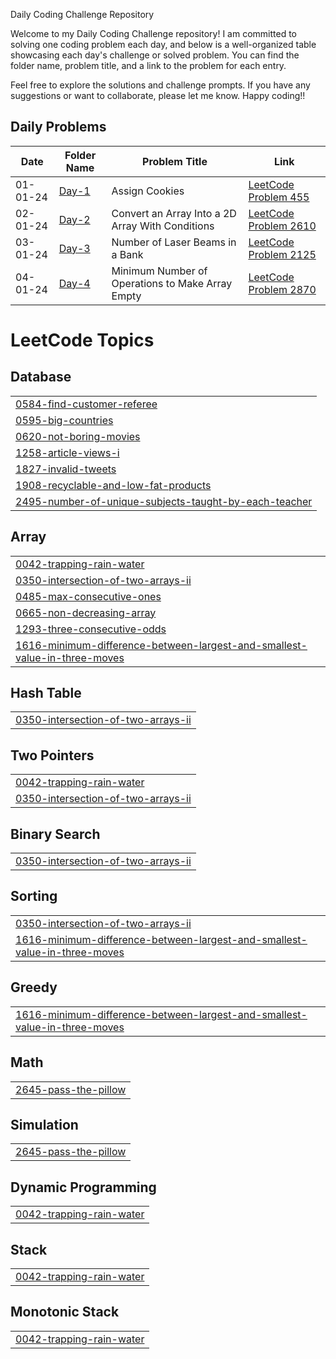 Daily Coding Challenge Repository

Welcome to my Daily Coding Challenge repository! I am committed to solving one coding problem each day, and below is a well-organized table showcasing each day's challenge or solved problem. You can find the folder name, problem title, and a link to the problem for each entry.

Feel free to explore the solutions and challenge prompts. If you have any suggestions or want to collaborate, please let me know. Happy coding!!

## Daily Problems
| Date       | Folder Name          | Problem Title      | Link                                      |
|------------|----------------------|--------------------|-------------------------------------------|
| 01-01-24   | [Day-1](https://github.com/Adityacsbs/Leetcode/blob/60157cde56d392d4e50cd7692fd06ccb4387b5d7/Array/455.%20Assign%20Cookies.C%2B%2B) | Assign Cookies | [LeetCode Problem 455](https://leetcode.com/problems/assign-cookies/) |
| 02-01-24   | [Day-2](https://github.com/Adityacsbs/Leetcode/blob/60157cde56d392d4e50cd7692fd06ccb4387b5d7/Array/2610.%20Convert%20an%20Array%20Into%20a%202D%20Array%20With%20Conditions.C%2B%2B) | Convert an Array Into a 2D Array With Conditions | [LeetCode Problem 2610](https://leetcode.com/problems/convert-an-array-into-a-2d-array-with-conditions/) |
| 03-01-24    | [Day-3](https://github.com/Adityacsbs/Leetcode/blob/60157cde56d392d4e50cd7692fd06ccb4387b5d7/STRING/2125.%20Number%20of%20Laser%20Beams%20in%20a%20Bank.C%2B%2B) | Number of Laser Beams in a Bank | [LeetCode Problem 2125](https://leetcode.com/problems/sort-colors/) |
| 04-01-24   | [Day-4](https://github.com/Adityacsbs/Leetcode/tree/2f14daf50842889a3f7c68ec099c5f809e647b66/DAY-4) |  Minimum Number of Operations to Make Array Empty| [LeetCode Problem 2870](https://leetcode.com/problems/minimum-number-of-operations-to-make-array-empty/description/?envType=daily-question&envId=2024-01-04) |



<!---LeetCode Topics Start-->
# LeetCode Topics
## Database
|  |
| ------- |
| [0584-find-customer-referee](https://github.com/Adityacsbs/CodeZenith-A-Daily-Odyssey/tree/master/0584-find-customer-referee) |
| [0595-big-countries](https://github.com/Adityacsbs/CodeZenith-A-Daily-Odyssey/tree/master/0595-big-countries) |
| [0620-not-boring-movies](https://github.com/Adityacsbs/CodeZenith-A-Daily-Odyssey/tree/master/0620-not-boring-movies) |
| [1258-article-views-i](https://github.com/Adityacsbs/CodeZenith-A-Daily-Odyssey/tree/master/1258-article-views-i) |
| [1827-invalid-tweets](https://github.com/Adityacsbs/CodeZenith-A-Daily-Odyssey/tree/master/1827-invalid-tweets) |
| [1908-recyclable-and-low-fat-products](https://github.com/Adityacsbs/CodeZenith-A-Daily-Odyssey/tree/master/1908-recyclable-and-low-fat-products) |
| [2495-number-of-unique-subjects-taught-by-each-teacher](https://github.com/Adityacsbs/CodeZenith-A-Daily-Odyssey/tree/master/2495-number-of-unique-subjects-taught-by-each-teacher) |
## Array
|  |
| ------- |
| [0042-trapping-rain-water](https://github.com/Adityacsbs/CodeZenith-A-Daily-Odyssey/tree/master/0042-trapping-rain-water) |
| [0350-intersection-of-two-arrays-ii](https://github.com/Adityacsbs/CodeZenith-A-Daily-Odyssey/tree/master/0350-intersection-of-two-arrays-ii) |
| [0485-max-consecutive-ones](https://github.com/Adityacsbs/CodeZenith-A-Daily-Odyssey/tree/master/0485-max-consecutive-ones) |
| [0665-non-decreasing-array](https://github.com/Adityacsbs/CodeZenith-A-Daily-Odyssey/tree/master/0665-non-decreasing-array) |
| [1293-three-consecutive-odds](https://github.com/Adityacsbs/CodeZenith-A-Daily-Odyssey/tree/master/1293-three-consecutive-odds) |
| [1616-minimum-difference-between-largest-and-smallest-value-in-three-moves](https://github.com/Adityacsbs/CodeZenith-A-Daily-Odyssey/tree/master/1616-minimum-difference-between-largest-and-smallest-value-in-three-moves) |
## Hash Table
|  |
| ------- |
| [0350-intersection-of-two-arrays-ii](https://github.com/Adityacsbs/CodeZenith-A-Daily-Odyssey/tree/master/0350-intersection-of-two-arrays-ii) |
## Two Pointers
|  |
| ------- |
| [0042-trapping-rain-water](https://github.com/Adityacsbs/CodeZenith-A-Daily-Odyssey/tree/master/0042-trapping-rain-water) |
| [0350-intersection-of-two-arrays-ii](https://github.com/Adityacsbs/CodeZenith-A-Daily-Odyssey/tree/master/0350-intersection-of-two-arrays-ii) |
## Binary Search
|  |
| ------- |
| [0350-intersection-of-two-arrays-ii](https://github.com/Adityacsbs/CodeZenith-A-Daily-Odyssey/tree/master/0350-intersection-of-two-arrays-ii) |
## Sorting
|  |
| ------- |
| [0350-intersection-of-two-arrays-ii](https://github.com/Adityacsbs/CodeZenith-A-Daily-Odyssey/tree/master/0350-intersection-of-two-arrays-ii) |
| [1616-minimum-difference-between-largest-and-smallest-value-in-three-moves](https://github.com/Adityacsbs/CodeZenith-A-Daily-Odyssey/tree/master/1616-minimum-difference-between-largest-and-smallest-value-in-three-moves) |
## Greedy
|  |
| ------- |
| [1616-minimum-difference-between-largest-and-smallest-value-in-three-moves](https://github.com/Adityacsbs/CodeZenith-A-Daily-Odyssey/tree/master/1616-minimum-difference-between-largest-and-smallest-value-in-three-moves) |
## Math
|  |
| ------- |
| [2645-pass-the-pillow](https://github.com/Adityacsbs/CodeZenith-A-Daily-Odyssey/tree/master/2645-pass-the-pillow) |
## Simulation
|  |
| ------- |
| [2645-pass-the-pillow](https://github.com/Adityacsbs/CodeZenith-A-Daily-Odyssey/tree/master/2645-pass-the-pillow) |
## Dynamic Programming
|  |
| ------- |
| [0042-trapping-rain-water](https://github.com/Adityacsbs/CodeZenith-A-Daily-Odyssey/tree/master/0042-trapping-rain-water) |
## Stack
|  |
| ------- |
| [0042-trapping-rain-water](https://github.com/Adityacsbs/CodeZenith-A-Daily-Odyssey/tree/master/0042-trapping-rain-water) |
## Monotonic Stack
|  |
| ------- |
| [0042-trapping-rain-water](https://github.com/Adityacsbs/CodeZenith-A-Daily-Odyssey/tree/master/0042-trapping-rain-water) |
<!---LeetCode Topics End-->